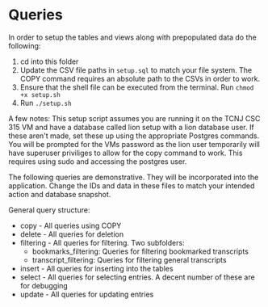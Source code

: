 # Queries

In order to setup the tables and views along with prepopulated data do the following:

1. cd into this folder
2. Update the CSV file paths in `setup.sql` to match your file system. The COPY command requires an absolute path to the CSVs in order to work.
3. Ensure that the shell file can be executed from the terminal. Run `chmod +x setup.sh`
4. Run `./setup.sh`

A few notes: This setup script assumes you are running it on the TCNJ CSC 315 VM and have a database called lion setup with a lion database user. If these aren't made, set these up using the appropriate Postgres commands. You will be prompted for the VMs password as the lion user temporarily will have superuser priviliges to allow for the copy command to work. This requires using sudo and accessing the postgres user.

The following queries are demonstrative. They will be incorporated into the application. Change the IDs and data in these files to match your intended action and database snapshot.
 
General query structure:

* copy - All queries using COPY
* delete - All queries for deletion
* filtering - All queries for filtering. Two subfolders:
    * bookmarks_filtering: Queries for filtering bookmarked transcripts
    * transcript_filtering: Queries for filtering general transcripts
* insert - All queries for inserting into the tables
* select - All queries for selecting entries. A decent number of these are for debugging
* update - All queries for updating entries

